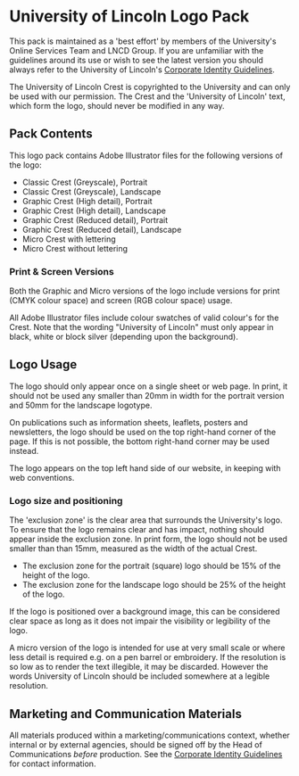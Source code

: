 # University of Lincoln Logo Pack

This pack is maintained as a 'best effort' by members of the University's Online Services Team and LNCD Group. If you are unfamiliar with the guidelines around its use or wish to see the latest version you should always refer to the University of Lincoln's [Corporate Identity Guidelines](http://lincoln.ac.uk/identity).

The University of Lincoln Crest is copyrighted to the University and can only be used with our permission. The Crest and the 'University of Lincoln' text, which form the logo, should never be modified in any way.

## Pack Contents

This logo pack contains Adobe Illustrator files for the following versions of the logo:

* Classic Crest (Greyscale), Portrait
* Classic Crest (Greyscale), Landscape
* Graphic Crest (High detail), Portrait
* Graphic Crest (High detail), Landscape
* Graphic Crest (Reduced detail), Portrait
* Graphic Crest (Reduced detail), Landscape
* Micro Crest with lettering
* Micro Crest without lettering

### Print & Screen Versions

Both the Graphic and Micro versions of the logo include versions for print (CMYK colour space) and screen (RGB colour space) usage.

All Adobe Illustrator files include colour swatches of valid colour's for the Crest. Note that the wording "University of Lincoln" must only appear in black, white or block silver (depending upon the background).

## Logo Usage

The logo should only appear once on a single sheet or web page. In print, it should not be used any smaller than 20mm in width for the portrait version and 50mm for the landscape logotype.

On publications such as information sheets, leaflets, posters and newsletters, the logo should be used on the top right-hand corner of the page. If this is not possible, the bottom right-hand corner may be used instead.

The logo appears on the top left hand side of our website, in keeping with web conventions.

### Logo size and positioning

The 'exclusion zone' is the clear area that surrounds the University's logo. To ensure that the logo remains clear and has impact, nothing should appear inside the exclusion zone. In print form, the logo should not be used smaller than than 15mm, measured as the width of the actual Crest.

* The exclusion zone for the portrait (square) logo should be 15% of the height of the logo.
* The exclusion zone for the landscape logo should be 25% of the height of the logo.

If the logo is positioned over a background image, this can be considered clear space as long as it does not impair the visibility or legibility of the logo.

A micro version of the logo is intended for use at very small scale or where less detail is required e.g. on a pen barrel or embroidery. If the resolution is so low as to render the text illegible, it may be discarded. However the words University of Lincoln should be included somewhere at a legible resolution.

## Marketing and Communication Materials

All materials produced within a marketing/communications context, whether internal or by external agencies, should be signed off by the Head of Communications *before* production. See the [Corporate Identity Guidelines](http://lincoln.ac.uk/identity) for contact information.